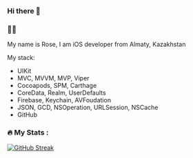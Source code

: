 
### Hi there 👋

### :woman_technologist: 
My name is Rose, I am iOS developer from Almaty, Kazakhstan

My stack:
* UIKit
* MVC, MVVM, MVP, Viper
* Cocoapods, SPM, Carthage
* CoreData, Realm, UserDefaults
* Firebase, Keychain, AVFoudation
* JSON, GCD, NSOperation, URLSession, NSCache
* GitHub

### :fire: My Stats : 
[![GitHub Streak](http://github-readme-streak-stats.herokuapp.com?user=HelloRose2211&mode=weekly)](https://git.io/streak-stats)
